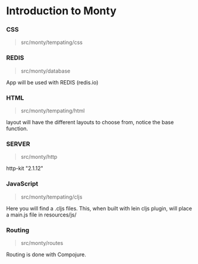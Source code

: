 # Introduction to Monty

### CSS
> src/monty/tempating/css

### REDIS
> src/monty/database

App will be used with REDIS (redis.io)

### HTML
> src/monty/tempating/html

layout will have the different layouts to choose from, notice the base function.

### SERVER
> src/monty/http

http-kit "2.1.12"

### JavaScript
> src/monty/tempating/cljs

Here you will find a .cljs files. This, when built with lein cljs plugin, will place a main.js file in resources/js/

### Routing
> src/monty/routes

Routing is done with Compojure.

